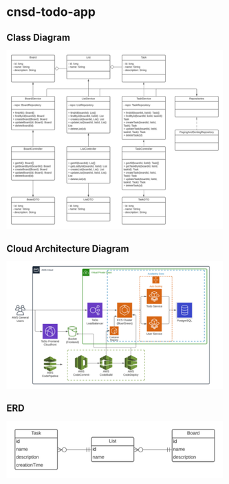 # cnsd-todo-app

## Class Diagram
![Class Diagram](https://github.com/lVlrChris/cnsd-todo-app/blob/master/diagrams/ToDo%20App%20Class%20Diagram.png)

## Cloud Architecture Diagram
![Cloud Architecture Diagram](https://github.com/lVlrChris/cnsd-todo-app/blob/master/diagrams/ToDo%20App%20Cloud%20Architecture%20Diagram.png)

## ERD
![ERD](https://github.com/lVlrChris/cnsd-todo-app/blob/master/diagrams/ToDo%20App%20ERD.png)
